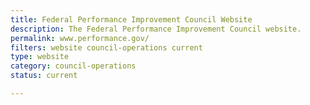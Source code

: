 ```yaml
---
title: Federal Performance Improvement Council Website
description: The Federal Performance Improvement Council website.
permalink: www.performance.gov/
filters: website council-operations current
type: website
category: council-operations
status: current

---
```

